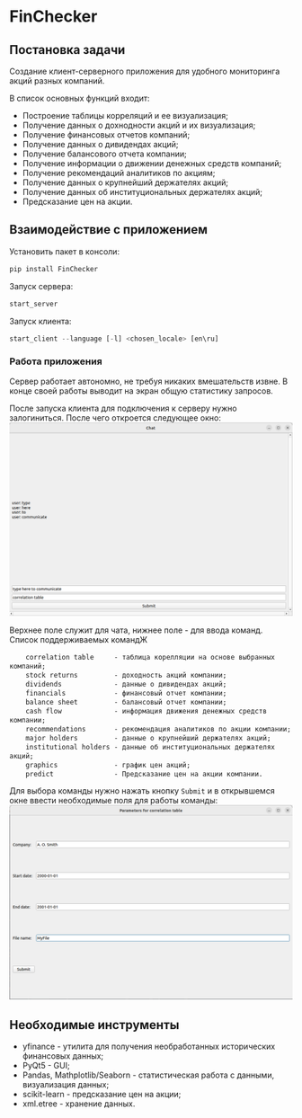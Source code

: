 # FinChecker
## Постановка задачи

Создание клиент-серверного приложения для удобного мониторинга акций разных компаний.

В список основных функций входит:

- Построение таблицы корреляций и ее визуализация;
- Получение данных о дохнодности акций и их визуализация;
- Получение финансовых отчетов компаний;
- Получение данных о дивидендах акций;
- Получение балансового отчета компании;
- Получение информации о движении денежных средств компаний;
- Получение рекомендаций аналитиков по акциям;
- Получение данных о крупнейший держателях акций;
- Получение данных об институциональных держателях акций;
- Предсказание цен на акции.


## Взаимодействие с приложением
Установить пакет в консоли:
```py
pip install FinChecker
```
Запуск сервера:
```py
start_server
```
Запуск клиента:
```py
start_client --language [-l] <chosen_locale> [en\ru]
```
### Работа приложения
Сервер работает автономно, не требуя никаких вмешательств извне. В конце своей работы выводит на экран общую статистику запросов.

После запуска клиента для подключения к серверу нужно залогиниться. После чего откроется следующее окно:
<img src="gui-example/gui-example1.png">

Верхнее поле служит для чата, нижнее поле - для ввода команд. Список поддерживаемых командЖ
```
    correlation table 	  - таблица корелляции на основе выбранных компаний;
    stock returns     	  - доходность акций компании;
    dividends         	  - данные о дивидендах акций;
    financials        	  - финансовый отчет компании;
    balance sheet     	  - балансовый отчет компании;
    cash flow         	  - информация движения денежных средств компании;
    recommendations   	  - рекомендация аналитиков по акции компании;
    major holders     	  - данные о крупнейший держателях акций;
    institutional holders - данные об институциональных держателях акций;
    graphics              - график цен акций;
    predict               - Предсказание цен на акции компании.
```
Для выбора команды нужно нажать кнопку `Submit` и в открывшемся окне ввести необходимые поля для работы команды:
<img src="gui-example/gui-example2.png">


## Необходимые инструменты
- yfinance - утилита для получения необработанных исторических финансовых данных;
- PyQt5 - GUI;
- Pandas, Mathplotlib/Seaborn - статистическая работа с данными, визуализация данных;
- scikit-learn - предсказание цен на акции;
- xml.etree - хранение данных.
